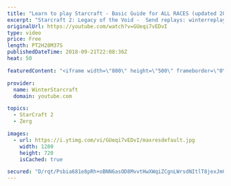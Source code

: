 ```yaml
---
title: "Learn to play Starcraft - Basic Guide for ALL RACES (updated 2017) #2"
excerpt: "Starcraft 2: Legacy of the Void -  Send replays: winterreplays@gmail.com ( -- Watch live at https://www.twitch.tv/wintergaming"
originalUrl: https://youtube.com/watch?v=GUeqi7vEDvI
type: video
price: Free
length: PT2H28M37S
publishedDateTime: 2018-09-21T22:08:36Z
heat: 50

featuredContent: "<iframe width=\"800\" height=\"500\" frameborder=\"0\" src=\"https://www.youtube.com/embed/GUeqi7vEDvI\" allow=\"accelerometer; autoplay; encrypted-media; gyroscope; picture-in-picture\" allowfullscreen></iframe>"

provider:
  name: WinterStarcraft
  domain: youtube.com

topics:
  - StarCraft 2
  - Zerg

images:
  - url: https://i.ytimg.com/vi/GUeqi7vEDvI/maxresdefault.jpg
    width: 1280
    height: 720
    isCached: true

secured: "D/rqt/Psbia681e8pRh+oBNN6asOD8MvvtHwXWqiZCgnLWrsdNItlT8jexJmCNhpIoN9WUce8P3SsJ3Kk/KGRFJJl4nkDHFkVw5o3CR4FHdHSqg4m5Sdo+XoKR5M8tCUutNwrTAsSe7U3/KiYZ+8IYnw14UZSTnbcbh5v4vK8AaTN5RU8/V9y4u7aPAnHUoGvYwgm6dTRbaQ9V0lpuNWLTNCS/M9jeCy10NSCme3KIcImJ8KH3m3O1E3WVdXL7AllKI5pqcDhOnMQQ12EU45I6RIi4YZ+MxHIonyxBcyEB1LP3bPP5O2gU612PE2N5GvFIiVKxrYd5Qe8ApyfzSYvhWRwJNYsJwFoa+XJda7eXF3wVqE0A+G675Bu2kPkCA9hOqla4dcbuLHzYhVjp2cIACOZCnkZ8eM4Jqx42TDc/w=;0Z++g4+u6AnQLlKlFJt/sQ=="
---
```


